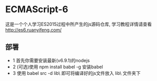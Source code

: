 # ECMAScript-6
这是一个个人学习ES2015过程中所产生的js源码仓库, 学习教程详情请查看 
[]()http://es6.ruanyifeng.com/

## 部署
* 1 首先你需要安装最新(v6.9.1)的nodejs
* 2 (可选)使用 npm install babel -g 安装babel
* 3 使用 babel src -d lib\ 即可将编译好的js文件放入 lib\ 文件夹下
